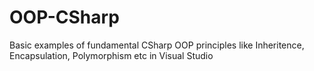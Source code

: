 # OOP-CSharp
Basic examples of fundamental CSharp OOP principles like Inheritence, Encapsulation, Polymorphism etc in Visual Studio
